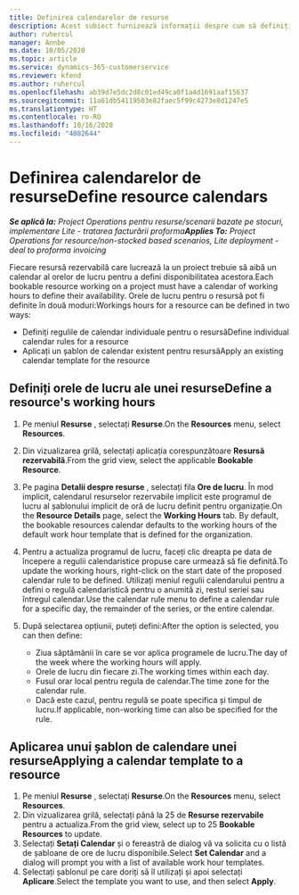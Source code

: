 ```yaml
---
title: Definirea calendarelor de resurse
description: Acest subiect furnizează informații despre cum să definiți calendarele orelor de lucru pentru resurse în Project Operations.
author: ruhercul
manager: Annbe
ms.date: 10/05/2020
ms.topic: article
ms.service: dynamics-365-customerservice
ms.reviewer: kfend
ms.author: ruhercul
ms.openlocfilehash: ab39d7e5dc2d8c01ed49ca0f1a4d1691aaf15637
ms.sourcegitcommit: 11a61db54119503e82faec5f99c4273e8d1247e5
ms.translationtype: HT
ms.contentlocale: ro-RO
ms.lasthandoff: 10/16/2020
ms.locfileid: "4082644"
---
```

# <a name="define-resource-calendars"></a><span data-ttu-id="f0126-103">Definirea calendarelor de resurse</span><span class="sxs-lookup"><span data-stu-id="f0126-103">Define resource calendars</span></span>

<span data-ttu-id="f0126-104">_**Se aplică la:** Project Operations pentru resurse/scenarii bazate pe stocuri, implementare Lite - tratarea facturării proforma_</span><span class="sxs-lookup"><span data-stu-id="f0126-104">_**Applies To:** Project Operations for resource/non-stocked based scenarios, Lite deployment - deal to proforma invoicing_</span></span>

<span data-ttu-id="f0126-105">Fiecare resursă rezervabilă care lucrează la un proiect trebuie să aibă un calendar al orelor de lucru pentru a defini disponibilitatea acestora.</span><span class="sxs-lookup"><span data-stu-id="f0126-105">Each bookable resource working on a project must have a calendar of working hours to define their availability.</span></span> <span data-ttu-id="f0126-106">Orele de lucru pentru o resursă pot fi definite în două moduri:</span><span class="sxs-lookup"><span data-stu-id="f0126-106">Workings hours for a resource can be defined in two ways:</span></span> 

   - <span data-ttu-id="f0126-107">Definiți regulile de calendar individuale pentru o resursă</span><span class="sxs-lookup"><span data-stu-id="f0126-107">Define individual calendar rules for a resource</span></span>
   - <span data-ttu-id="f0126-108">Aplicați un șablon de calendar existent pentru resursă</span><span class="sxs-lookup"><span data-stu-id="f0126-108">Apply an existing calendar template for the resource</span></span>

## <a name="define-a-resources-working-hours"></a><span data-ttu-id="f0126-109">Definiți orele de lucru ale unei resurse</span><span class="sxs-lookup"><span data-stu-id="f0126-109">Define a resource's working hours</span></span>

1. <span data-ttu-id="f0126-110">Pe meniul **Resurse** , selectați **Resurse**.</span><span class="sxs-lookup"><span data-stu-id="f0126-110">On the **Resources** menu, select **Resources**.</span></span>
2. <span data-ttu-id="f0126-111">Din vizualizarea grilă, selectați aplicația corespunzătoare **Resursă rezervabilă**.</span><span class="sxs-lookup"><span data-stu-id="f0126-111">From the grid view, select the applicable **Bookable Resource**.</span></span>
3. <span data-ttu-id="f0126-112">Pe pagina **Detalii despre resurse** , selectați fila **Ore de lucru**. În mod implicit, calendarul resurselor rezervabile implicit este programul de lucru al șablonului implicit de oră de lucru definit pentru organizație.</span><span class="sxs-lookup"><span data-stu-id="f0126-112">On the **Resource Details** page, select the **Working Hours** tab. By default, the bookable resources calendar defaults to the working hours of the default work hour template that is defined for the organization.</span></span>
4. <span data-ttu-id="f0126-113">Pentru a actualiza programul de lucru, faceți clic dreapta pe data de începere a regulii calendaristice propuse care urmează să fie definită.</span><span class="sxs-lookup"><span data-stu-id="f0126-113">To update the working hours, right-click on the start date of the proposed calendar rule to be defined.</span></span> <span data-ttu-id="f0126-114">Utilizați meniul regulii calendarului pentru a defini o regulă calendaristică pentru o anumită zi, restul seriei sau întregul calendar.</span><span class="sxs-lookup"><span data-stu-id="f0126-114">Use the calendar rule menu to define a calendar rule for a specific day, the remainder of the series, or the entire calendar.</span></span>
5. <span data-ttu-id="f0126-115">După selectarea opțiunii, puteți defini:</span><span class="sxs-lookup"><span data-stu-id="f0126-115">After the option is selected, you can then define:</span></span>

    - <span data-ttu-id="f0126-116">Ziua săptămânii în care se vor aplica programele de lucru.</span><span class="sxs-lookup"><span data-stu-id="f0126-116">The day of the week where the working hours will apply.</span></span>
    - <span data-ttu-id="f0126-117">Orele de lucru din fiecare zi.</span><span class="sxs-lookup"><span data-stu-id="f0126-117">The working times within each day.</span></span>
    - <span data-ttu-id="f0126-118">Fusul orar local pentru regula de calendar.</span><span class="sxs-lookup"><span data-stu-id="f0126-118">The time zone for the calendar rule.</span></span>
    - <span data-ttu-id="f0126-119">Dacă este cazul, pentru regulă se poate specifica și timpul de lucru.</span><span class="sxs-lookup"><span data-stu-id="f0126-119">If applicable, non-working time can also be specified for the rule.</span></span>

## <a name="applying-a-calendar-template-to-a-resource"></a><span data-ttu-id="f0126-120">Aplicarea unui șablon de calendare unei resurse</span><span class="sxs-lookup"><span data-stu-id="f0126-120">Applying a calendar template to a resource</span></span>

1. <span data-ttu-id="f0126-121">Pe meniul **Resurse** , selectați **Resurse**.</span><span class="sxs-lookup"><span data-stu-id="f0126-121">On the **Resources** menu, select **Resources**.</span></span>
2. <span data-ttu-id="f0126-122">Din vizualizarea grilă, selectați până la 25 de **Resurse rezervabile** pentru a actualiza.</span><span class="sxs-lookup"><span data-stu-id="f0126-122">From the grid view, select up to 25 **Bookable Resources** to update.</span></span>
3. <span data-ttu-id="f0126-123">Selectați **Setați Calendar** și o fereastră de dialog vă va solicita cu o listă de șabloane de ore de lucru disponibile.</span><span class="sxs-lookup"><span data-stu-id="f0126-123">Select **Set Calendar** and a dialog will prompt you with a list of available work hour templates.</span></span>
4. <span data-ttu-id="f0126-124">Selectați șablonul pe care doriți să îl utilizați și apoi selectați **Aplicare**.</span><span class="sxs-lookup"><span data-stu-id="f0126-124">Select the template you want to use, and then select **Apply**.</span></span>
